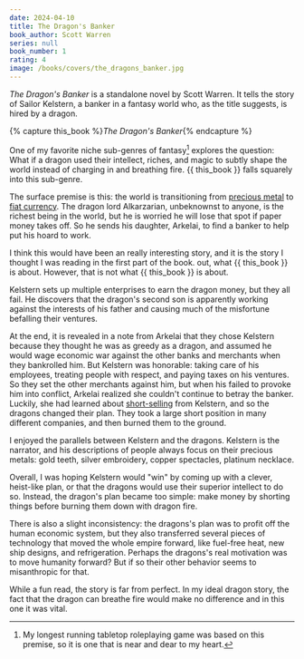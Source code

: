 ```yaml
---
date: 2024-04-10
title: The Dragon's Banker
book_author: Scott Warren
series: null
book_number: 1
rating: 4
image: /books/covers/the_dragons_banker.jpg
---
```


<cite class="book-title">The Dragon's Banker</cite> is a standalone novel by
Scott Warren. It tells the story of Sailor Kelstern, a banker in a fantasy
world who, as the title suggests, is hired by a dragon.

{% capture this_book %}<cite class="book-title">The Dragon's Banker</cite>{% endcapture %}

One of my favorite niche sub-genres of fantasy[^fate] explores the question:
What if a dragon used their intellect, riches, and magic to subtly shape the
world instead of charging in and breathing fire. {{ this_book }} falls
squarely into this sub-genre.

[^fate]:
    My longest running tabletop roleplaying game was based on this premise, so
    it is one that is near and dear to my heart.

The surface premise is this: the world is transitioning from [precious
metal][cm] to [fiat currency][fiat]. The dragon lord Alkarzarian, unbeknownst
to anyone, is the richest being in the world, but he is worried he will lose
that spot if paper money takes off. So he sends his daughter, Arkelai, to find
a banker to help put his hoard to work.

[cm]: https://en.wikipedia.org/wiki/Commodity_money
[fiat]: https://en.wikipedia.org/wiki/Fiat_money

I think this would have been an really interesting story, and it is the story
I thought I was reading in the first part of the book. out, what {{ this_book
}} is about. However, that is not what {{ this_book }} is about.

Kelstern sets up multiple enterprises to earn the dragon money, but they all
fail. He discovers that the dragon's second son is apparently working against
the interests of his father and causing much of the misfortune befalling their
ventures.

At the end, it is revealed in a note from Arkelai that they chose Kelstern
because they thought he was as greedy as a dragon, and assumed he would wage
economic war against the other banks and merchants when they bankrolled him.
But Kelstern was honorable: taking care of his employees, treating people with
respect, and paying taxes on his ventures. So they set the other merchants
against him, but when his failed to provoke him into conflict, Arkelai
realized she couldn't continue to betray the banker. Luckily, she had learned
about [short-selling][short] from Kelstern, and so the dragons changed their
plan. They took a large short position in many different companies, and then
burned them to the ground.

[short]: https://en.wikipedia.org/wiki/Short_(finance)

I enjoyed the parallels between Kelstern and the dragons. Kelstern is the
narrator, and his descriptions of people always focus on their precious
metals: gold teeth, silver embroidery, copper spectacles, platinum necklace.

Overall, I was hoping Kelstern would "win" by coming up with a clever,
heist-like plan, or that the dragons would use their superior intellect to do
so. Instead, the dragon's plan became too simple: make money by shorting
things before burning them down with dragon fire.

There is also a slight inconsistency: the dragons's plan was to profit off the
human economic system, but they also transferred several pieces of technology
that moved the whole empire forward, like fuel-free heat, new ship designs,
and refrigeration. Perhaps the dragons's real motivation was to move humanity
forward? But if so their other behavior seems to misanthropic for that.

While a fun read, the story is far from perfect. In my ideal dragon story, the
fact that the dragon can breathe fire would make no difference and in this one
it was vital.
